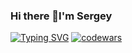 ### Hi there 👋I'm Sergey

[![Typing SVG](https://readme-typing-svg.herokuapp.com?color=2336BCF7&lines=I+am+beginner+developer)](https://git.io/typing-svg)
[![codewars](https://www.codewars.com/users/Sergey_Krutko/badges/small)](https://www.codewars.com/users/Sergey_Krutko)

